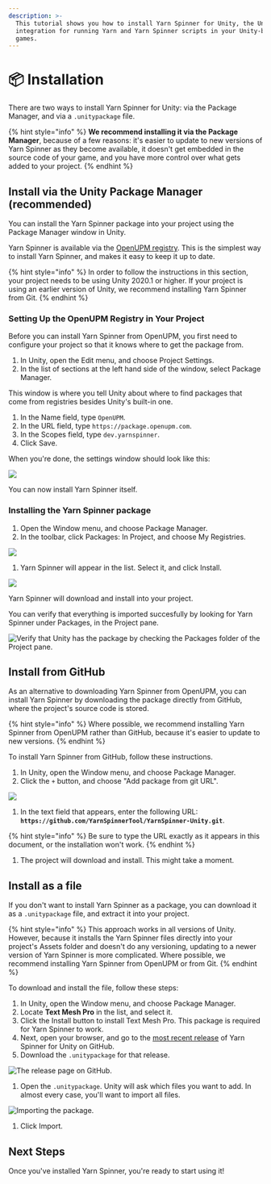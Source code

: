 ```yaml
---
description: >-
  This tutorial shows you how to install Yarn Spinner for Unity, the Unity
  integration for running Yarn and Yarn Spinner scripts in your Unity-based
  games.
---
```


# 📦 Installation

There are two ways to install Yarn Spinner for Unity: via the Package Manager, and via a `.unitypackage` file.

{% hint style="info" %}
**We recommend installing it via the Package Manager**, because of a few reasons: it's easier to update to new versions of Yarn Spinner as they become available, it doesn't get embedded in the source code of your game, and you have more control over what gets added to your project.
{% endhint %}

## Install via the Unity Package Manager (recommended)

You can install the Yarn Spinner package into your project using the Package Manager window in Unity.

Yarn Spinner is available via the [OpenUPM registry](https://openupm.com). This is the simplest way to install Yarn Spinner, and makes it easy to keep it up to date.

{% hint style="info" %}
In order to follow the instructions in this section, your project needs to be using Unity 2020.1 or higher. If your project is using an earlier version of Unity, we recommend installing Yarn Spinner from Git.
{% endhint %}

### Setting Up the OpenUPM Registry in Your Project

Before you can install Yarn Spinner from OpenUPM, you first need to configure your project so that it knows where to get the package from.

1. In Unity, open the Edit menu, and choose Project Settings.
2. In the list of sections at the left hand side of the window, select Package Manager.

This window is where you tell Unity about where to find packages that come from registries besides Unity's built-in one.

1. In the Name field, type `OpenUPM`.
2. In the URL field, type `https://package.openupm.com`.
3. In the Scopes field, type `dev.yarnspinner`.
4. Click Save.

When you're done, the settings window should look like this:

![](../.gitbook/assets/installing-unity-package-manager-registry.png)

You can now install Yarn Spinner itself.

### Installing the Yarn Spinner package

1. Open the Window menu, and choose Package Manager.
2. In the toolbar, click Packages: In Project, and choose My Registries.

![](../.gitbook/assets/installing-unity-package-manager-select-package-list.png)

1. Yarn Spinner will appear in the list. Select it, and click Install.

![](../.gitbook/assets/installing-unity-package-manager-registry-select-package.png)

Yarn Spinner will download and install into your project.

You can verify that everything is imported succesfully by looking for Yarn Spinner under Packages, in the Project pane.

![Verify that Unity has the package by checking the Packages folder of the Project pane.](<../.gitbook/assets/Screen Shot 2021-03-07 at 2.16.14 pm.png>)

## Install from GitHub

As an alternative to downloading Yarn Spinner from OpenUPM, you can install Yarn Spinner by downloading the package directly from GitHub, where the project's source code is stored.

{% hint style="info" %}
Where possible, we recommend installing Yarn Spinner from OpenUPM rather than GitHub, because it's easier to update to new versions.
{% endhint %}

To install Yarn Spinner from GitHub, follow these instructions.

1. In Unity, open the Window menu, and choose Package Manager.
2. Click the `+` button, and choose "Add package from git URL".

![](../.gitbook/assets/installing-unity-git-select-url.png)

1. In the text field that appears, enter the following URL: **`https://github.com/YarnSpinnerTool/YarnSpinner-Unity.git`**.

{% hint style="info" %}
Be sure to type the URL exactly as it appears in this document, or the installation won't work.
{% endhint %}

1. The project will download and install. This might take a moment.

## Install as a file

If you don't want to install Yarn Spinner as a package, you can download it as a `.unitypackage` file, and extract it into your project.

{% hint style="info" %}
This approach works in all versions of Unity. However, because it installs the Yarn Spinner files directly into your project's Assets folder and doesn't do any versioning, updating to a newer version of Yarn Spinner is more complicated. Where possible, we recommend installing Yarn Spinner from OpenUPM or from Git.
{% endhint %}

To download and install the file, follow these steps:

1. In Unity, open the Window menu, and choose Package Manager.
2. Locate **Text Mesh Pro** in the list, and select it.
3. Click the Install button to install Text Mesh Pro. This package is required for Yarn Spinner to work.
4. Next, open your browser, and go to the [most recent release](https://github.com/YarnSpinnerTool/YarnSpinner-Unity/releases/latest) of Yarn Spinner for Unity on GitHub.
5. Download the `.unitypackage` for that release.

![The release page on GitHub.](../.gitbook/assets/installing-unity-from-file-releases-page-1.0.png)

1. Open the `.unitypackage`. Unity will ask which files you want to add. In almost every case, you'll want to import all files.

![Importing the package.](../.gitbook/assets/installing-unity-from-file-package-import-1.0.png)

1. Click Import.

## Next Steps

Once you've installed Yarn Spinner, you're ready to start using it!

